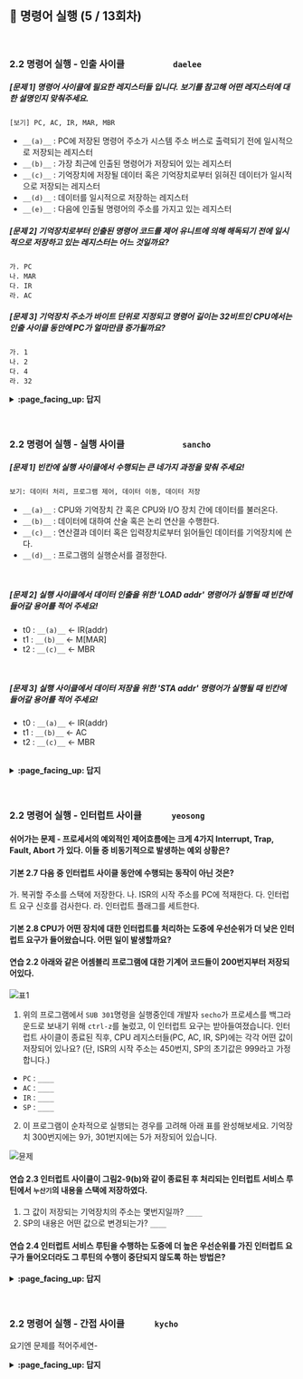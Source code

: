 ## 🦄 명령어 실행 (5 / 13회차)
<br>

### 2.2 명령어 실행 - 인출 사이클　　　　　	`daelee`

##### [문제 1] 명령어 사이클에 필요한 레지스터들 입니다. 보기를 참고해 어떤 레지스터에 대한 설명인지 맞춰주세요.

```
[보기] PC, AC, IR, MAR, MBR
```

- `__(a)__` : PC에 저장된 명령어 주소가 시스템 주소 버스로 출력되기 전에 일시적으로 저장되는 레지스터
- `__(b)__` : 가장 최근에 인출된 명령어가 저장되어 있는 레지스터
- `__(c)__` : 기억장치에 저장될 데이터 혹은 기억장치로부터 읽혀진 데이터가 일시적으로 저장되는 레지스터
- `__(d)__` : 데이터를 일시적으로 저장하는 레지스터
- `__(e)__` : 다음에 인출될 명령어의 주소를 가지고 있는 레지스터




##### [문제 2] 기억장치로부터 인출된 명령어 코드를 제어 유니트에 의해 해독되기 전에 일시적으로 저장하고 있는 레지스터는 어느 것일까요?

```
가. PC 
나. MAR 
다. IR 
라. AC
```



##### [문제 3] 기억장치 주소가 바이트 단위로 지정되고 명령어 길이는 32비트인 CPU에서는 인출 사이클 동안에 PC가 얼마만큼 증가될까요?

```
가. 1
나. 2 
다. 4 
라. 32
```



<details>
<summary> <b> :page_facing_up: 답지 </b>  </summary><br>
  
##### [문제 1] 명령어 사이클에 필요한 레지스터들 입니다. 보기를 참고해 어떤 레지스터에 대한 설명인지 맞춰주세요.

```
[보기] PC, AC, IR, MAR, MBR
```

- `__(a)__` : PC에 저장된 명령어 주소가 시스템 주소 버스로 출력되기 전에 일시적으로 저장되는 레지스터
- `__(b)__` : 가장 최근에 인출된 명령어가 저장되어 있는 레지스터
- `__(c)__` : 기억장치에 저장될 데이터 혹은 기억장치로부터 읽혀진 데이터가 일시적으로 저장되는 레지스터
- `__(d)__` : 데이터를 일시적으로 저장하는 레지스터
- `__(e)__` : 다음에 인출될 명령어의 주소를 가지고 있는 레지스터



> **정답** (58p 참고)
>
> (a) : 기억장치 주소 레지스터 (Memory Address Register: `MAR`) 
>
> (b) : 명령어 레지스터 (Instruction Register: `IR`) 
>
> (c) : 기억장치 버퍼 레지스터 (Memory Buffer Register: `MBR`) 
>
> (d) : 누산기(Accumulator: `AC`) 
>
> (e) : 프로그램 카운터(Program Counter: `PC`)



##### [문제 2] 기억장치로부터 인출된 명령어 코드를 제어 유니트에 의해 해독되기 전에 일시적으로 저장하고 있는 레지스터는 어느 것일까요?

```
가. PC 
나. MAR 
다. IR 
라. AC
```

> **정답 : 다** 
>
> 제어 유니트에 보내 해독하면서 실행 사이클이 시작된다. 인출 사이클의 마지막 클록에서 수행하는 작업은 IR <- MBR. 즉 IR로 명령어 코드를 전송한 뒤 실행 사이클로 넘어간다.



##### [문제 3] 기억장치 주소가 바이트 단위로 지정되고 명령어 길이는 32비트인 CPU에서는 인출 사이클 동안에 PC가 얼마만큼 증가될까요?

```
가. 1
나. 2 
다. 4 
라. 32
```

> **정답 : 다** 
>
> 위 환경에서는 한 명령어(32비트)가 주소(8비트) 네 개에 걸쳐 저장되기 때문에 PC는 4씩 증가한다.



##### [인출 사이클 보충 설명]

인출 사이클(fetch cycle): CPU가 기억장치의 지정된 위치(PC가 가리키는)로부터 명렁어를 읽어오는 과정. 

그림 2-4는 인출 사이클 동안에 주소와 명령어 코드가 이동하는 과정을 보여주고 있다. 그림에서 원으로 표시된 기호들은 각 동작이 발생하는 클록의 주기를 나타낸다.

![image](https://user-images.githubusercontent.com/37580034/101347537-97bb0780-38cd-11eb-9957-86cc495942fd.png)

- t<sub>0</sub> : MAR <- PC
  - 현재 PC의 명령어 주소가 MAR을 통해 기억장치로 전송된다. 
- t<sub>1</sub> : MBR <- M[MAR], PC <- PC+1 
  - 기억장치의 해당 주소로부터 읽혀진 명령어 코드가 MBR에 적재된다.
  - 동시에 PC는 1 증가시켜 다음 명령어 주소를 가리키게 한다.
- t<sub>2</sub> : IR <- MBR
  - 명령어 레지스터 IR로 명령어 코드가 전송된다.

</details>
<br><br>

### 2.2 명령어 실행 - 실행 사이클　　　　　　	`sancho`



##### [문제 1] 빈칸에 실행 사이클에서 수행되는 큰 네가지 과정을 맞춰 주세요!

`보기: 데이터 처리, 프로그램 제어, 데이터 이동, 데이터 저장`

- `__(a)__` : CPU와 기억장치 간 혹은 CPU와 I/O 장치 간에 데이터를 불러온다.
- `__(b)__` : 데이터에 대하여 산술 혹은 논리 연산을 수행한다.
- `__(c)__` : 연산결과 데이터 혹은 입력장치로부터 읽어들인 데이터를 기억장치에 쓴다.
- `__(d)__` : 프로그램의 실행순서를 결정한다.
<br>

##### [문제 2] 실행 사이클에서 데이터 인출을 위한 'LOAD addr' 명령어가 실행될 때 빈칸에 들어갈 용어를 적어 주세요!

- t0 : `__(a)__` <- IR(addr)
- t1 : `__(b)__` <- M[MAR]
- t2 : `__(c)__` <- MBR<br>
<br>

##### [문제 3] 실행 사이클에서 데이터 저장을 위한 'STA addr' 명령어가 실행될 때 빈칸에 들어갈 용어를 적어 주세요!

- t0 : `__(a)__` <- IR(addr)
- t1 : `__(b)__` <- AC
- t2 : `__(c)__` <- MBR<br>
<br>

<details>
<summary> <b> :page_facing_up: 답지 </b>  </summary><br>



##### [문제 1] 빈칸에 실행 사이클에서 수행되는 큰 네가지 과정을 맞춰 주세요!

`보기: 데이터 처리, 프로그램 제어, 데이터 이동, 데이터 저장`

- `__(a)__` : CPU와 기억장치 간 혹은 CPU와 I/O 장치 간에 데이터를 불러온다.
- `__(b)__` : 데이터에 대하여 산술 혹은 논리 연산을 수행한다.
- `__(c)__` : 연산결과 데이터 혹은 입력장치로부터 읽어들인 데이터를 기억장치에 쓴다.
- `__(d)__` : 프로그램의 실행순서를 결정한다.

 -> a: 데이터 이동, b: 데이터 처리, c: 데이터 저장, d: 프로그램 제어
<br>

##### [문제 2] 실행 사이클에서 데이터 인출을 위한 'LOAD addr' 명령어가 실행될 때 빈칸에 들어갈 용어를 적어 주세요!

- t0 : `__(a)__` <- IR(addr)
- t1 : `__(b)__` <- M[MAR]
- t2 : `__(c)__` <- MBR<br>

 -> a: MAR, b: MBR, c: AC<br>
설명:<br>
첫 번째 주기인 t0에서 명령어 레지스터인 IR에 저장된 주소 addr을 메모리 주소 레지스터인 MAR에 불러오게 되구요.<br>
두 번째 주기인 t1에서 MAR의 데이터를 인출하여 메모리 버퍼 레지스터인 MBR에 저장하게 됩니다.<br>
세 번째 주기인 t2에서 MBR에 저장 된 데이터가 누산기인 AC에 들어가며 데이터를 불러오게 됨으로서 LOAD 명령어의 실행이 완료됩니다.<br>

##### [문제 3] 실행 사이클에서 데이터 저장을 위한 'STA addr' 명령어가 실행될 때 빈칸에 들어갈 용어를 적어 주세요!

- t0 : `__(a)__` <- IR(addr)
- t1 : `__(b)__` <- AC
- t2 : `__(c)__` <- MBR<br>

 -> a: MAR, b: MBR, c: M[MAR]<br>
설명:<br>
첫 번째 주기인 t0에서 명령어 레지스터인 IR에 저장된 주소 addr을 메모리 주소 레지스터인 MAR에 불러오게 되구요.<br>
두 번째 주기인 t1에서 누산기의 결과인 AC의 값을 메모리 버퍼 레지스터인 MBR에 저장시키구요.<br>
세 번째 주기인 t2에서 MBR에 저장 된 데이터를 메모리 주소 레지스터인 MAR의 데이터 저장공간에 저장하게 됨으로서 STA 명령어가 끝나게 됩니다.<br>

</details>
<br><br>

### 2.2 명령어 실행 - 인터럽트 사이클　　　	`yeosong`

#### 쉬어가는 문제 - 프로세서의 예외적인 제어흐름에는 크게 4가지 Interrupt, Trap, Fault, Abort 가 있다. 이들 중 비동기적으로 발생하는 예외 상황은? 

#### 기본 2.7 다음 중 인터럽트 사이클 동안에 수행되는 동작이 아닌 것은?
가. 복귀할 주소를 스택에 저장한다.
나. ISR의 시작 주소를 PC에 적재한다.
다. 인터럽트 요구 신호를 검사한다.
라. 인터럽트 플래그를 세트한다. 

#### 기본 2.8 CPU가 어떤 장치에 대한 인터럽트를 처리하는 도중에 우선순위가 더 낮은 인터럽트 요구가 들어왔습니다. 어떤 일이 발생할까요?


#### 연습 2.2 아래와 같은 어셈블리 프로그램에 대한 기계어 코드들이 200번지부터 저장되어있다.

![표1](https://user-images.githubusercontent.com/53321189/101624974-1e9eea00-3a5e-11eb-906a-7466783d9dfa.png)

1) 위의 프로그램에서 `SUB 301`명령을 실행중인데 개발자 `secho`가 프로세스를 백그라운드로 보내기 위해 `ctrl-z`를 눌렀고, 이 인터럽트 요구는 받아들여졌습니다. 인터럽트 사이클이 종료된 직후, CPU 레지스터들(PC, AC, IR, SP)에는 각각 어떤 값이 저장되어 있나요?
(단, ISR의 시작 주소는 450번지, SP의 초기값은 999라고 가정합니다.)

- `PC` : `____`
- `AC` : `____`
- `IR` : `____`
- `SP` : `____`

2) 이 프로그램이 순차적으로 실행되는 경우를 고려해 아래 표를 완성해보세요. 기억장치 300번지에는 9가, 301번지에는 5가 저장되어 있습니다.

![뮨제](https://user-images.githubusercontent.com/53321189/101624971-1e065380-3a5e-11eb-83c8-32bccbf7c018.png)

#### 연습 2.3 인터럽트 사이클이 그림2-9(b)와 같이 종료된 후 처리되는 인터럽트 서비스 루틴에서 `누산기`의 내용을 스택에 저장하였다.
1) 그 값이 저장되는 기억장치의 주소는 몇번지일까? `____`
2) SP의 내용은 어떤 값으로 변경되는가? `____`

#### 연습 2.4 인터럽트 서비스 루틴을 수행하는 도중에 더 높은 우선순위를 가진 인터럽트 요구가 들어오더라도 그 루틴의 수행이 중단되지 않도록 하는 방법은?


<details>
<summary> <b> :page_facing_up: 답지 </b>  </summary><br>
  
#### 인터럽트 enabled 상태에서 인터럽트 요구가 들어왔다. 인터럽트 사이클 동안 수행되는 동작을 마이크로 연산으로 표현해보세요.

#### 쉬어가는 문제 - 프로세서의 예외적인 제어흐름에는 크게 4가지 Interrupt, Trap, Fault, Abort 가 있다. 이들 중 비동기적으로 발생하는 예외 상황은? 
> 인터럽트. 특정 인스트럭션을 수행하다가 생기는 것이 아니기 때문이다.

#### 기본 2.7 다음 중 인터럽트 사이클 동안에 수행되는 동작이 아닌 것은?
가. 복귀할 주소를 스택에 저장한다.
> 예) MBR ← PC : 인터럽트 처리 완료 후에 복귀할 곳을 저장하기 위해, 현재의 PC내용을 스택에 저장한다.
나. ISR의 시작 주소를 PC에 적재한다.
> 예) PC ← ISR의 시작 주소 : 인터럽트 처리 루틴의 시작 주소를 PC에 담는다.
다. 인터럽트 요구 신호를 검사한다.
> 인터럽트가 요구가 있는지 확인하고, Interrupt enabled이면 실행한다.
라. 인터럽트 플래그를 세트한다. **(X)** 
> 라. 사이클 내에 항상 이루어질 필요는 없으며, 필요에 따라 삽입한다.

#### 기본 2.8 CPU가 어떤 장치에 대한 인터럽트를 처리하는 도중에 우선순위가 더 낮은 인터럽트 요구가 들어왔습니다. 어떤 일이 발생할까요?

> 현재 인터럽트 서비스 루틴의 수행을 계속한다.


#### 연습 2.2 아래와 같은 어셈블리 프로그램에 대한 기계어 코드들이 200번지부터 저장되어있다.

![표1](https://user-images.githubusercontent.com/53321189/101624974-1e9eea00-3a5e-11eb-906a-7466783d9dfa.png)

1) 위의 프로그램에서 `SUB 301`명령을 실행중인데 개발자 `secho`가 프로세스를 백그라운드로 보내기 위해 `ctrl-z`를 눌렀고, 이 인터럽트 요구는 받아들여졌습니다. 인터럽트 사이클이 종료된 직후, CPU 레지스터들(PC, AC, IR, SP)에는 각각 어떤 값이 저장되어 있나요?
(단, ISR의 시작 주소는 450번지, SP의 초기값은 999라고 가정합니다.)

- `PC` : `0450`
- `AC` : `0004`
- `IR` : `6301`
- `SP` : `0998`

2 )이 프로그램이 순차적으로 실행되는 경우를 고려해 아래 표를 완성해보세요. 기억장치 300번지에는 9가, 301번지에는 5가 저장되어 있습니다.

![답](https://user-images.githubusercontent.com/53321189/101624962-1b0b6300-3a5e-11eb-8dc8-acad6e9f621d.png)


#### 연습 2.3 인터럽트 사이클이 그림2-9(b)와 같이 종료된 후 처리되는 인터럽트 서비스 루틴에서 `누산기`의 내용을 스택에 저장하였다.
1) 그 값이 저장되는 기억장치의 주소는 몇번지일까? `0998`
2 )SP의 내용은 어떤 값으로 변경되는가? `0997`

#### 연습 2.4 인터럽트 서비스 루틴을 수행하는 도중에 더 높은 우선순위를 가진 인터럽트 요구가 들어오더라도 그 루틴의 수행이 중단되지 않도록 하는 방법은?

> 인터럽트 서비스 루틴을 시작할 때 인터럽트 disabled를 켜고, 루틴을 종료할 때 enabled로 바꾼다.



</details>
<br><br>

### 2.2 명령어 실행 - 간접 사이클　　　	`kycho`

요기엔 문제를 적어주세연-

<details>
<summary> <b> :page_facing_up: 답지 </b>  </summary><br>
  
답지의 구성은<br>
문제와 동일하게 부탁드려연-

</details>
<br><br>
